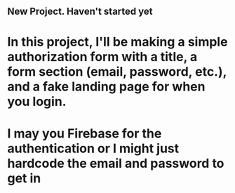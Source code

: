 ## New Project. Haven't started yet

# In this project, I'll be making a simple authorization form with a title, a form section (email, password, etc.), and a fake landing page for when you login.<br>
# I may you Firebase for the authentication or I might just hardcode the email and password to get in
